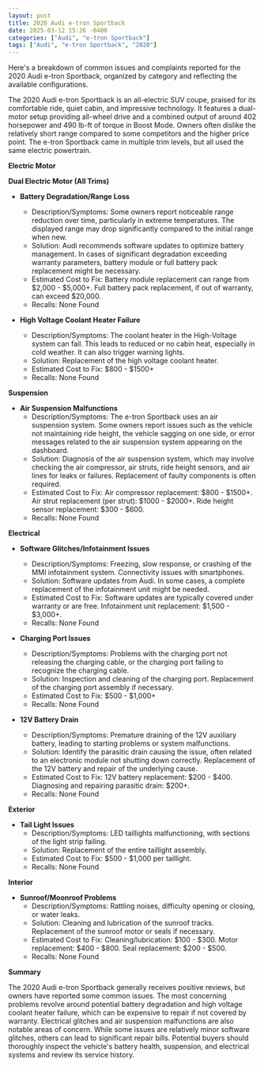 ```yaml
---
layout: post
title: 2020 Audi e-tron Sportback
date: 2025-03-12 15:26 -0400
categories: ["Audi", "e-tron Sportback"]
tags: ["Audi", "e-tron Sportback", "2020"]
---
```

Here's a breakdown of common issues and complaints reported for the 2020 Audi e-tron Sportback, organized by category and reflecting the available configurations.

The 2020 Audi e-tron Sportback is an all-electric SUV coupe, praised for its comfortable ride, quiet cabin, and impressive technology. It features a dual-motor setup providing all-wheel drive and a combined output of around 402 horsepower and 490 lb-ft of torque in Boost Mode. Owners often dislike the relatively short range compared to some competitors and the higher price point. The e-tron Sportback came in multiple trim levels, but all used the same electric powertrain.

**Electric Motor**

**Dual Electric Motor (All Trims)**

*   **Battery Degradation/Range Loss**
    *   Description/Symptoms: Some owners report noticeable range reduction over time, particularly in extreme temperatures. The displayed range may drop significantly compared to the initial range when new.
    *   Solution: Audi recommends software updates to optimize battery management. In cases of significant degradation exceeding warranty parameters, battery module or full battery pack replacement might be necessary.
    *   Estimated Cost to Fix: Battery module replacement can range from $2,000 - $5,000+. Full battery pack replacement, if out of warranty, can exceed $20,000.
    * Recalls: None Found

*   **High Voltage Coolant Heater Failure**
    *   Description/Symptoms: The coolant heater in the High-Voltage system can fail. This leads to reduced or no cabin heat, especially in cold weather. It can also trigger warning lights.
    *   Solution: Replacement of the high voltage coolant heater.
    *   Estimated Cost to Fix: $800 - $1500+
    *   Recalls: None Found

**Suspension**

*   **Air Suspension Malfunctions**
    *   Description/Symptoms: The e-tron Sportback uses an air suspension system. Some owners report issues such as the vehicle not maintaining ride height, the vehicle sagging on one side, or error messages related to the air suspension system appearing on the dashboard.
    *   Solution: Diagnosis of the air suspension system, which may involve checking the air compressor, air struts, ride height sensors, and air lines for leaks or failures. Replacement of faulty components is often required.
    *   Estimated Cost to Fix: Air compressor replacement: $800 - $1500+. Air strut replacement (per strut): $1000 - $2000+. Ride height sensor replacement: $300 - $600.
    *   Recalls: None Found

**Electrical**

*   **Software Glitches/Infotainment Issues**
    *   Description/Symptoms: Freezing, slow response, or crashing of the MMI infotainment system. Connectivity issues with smartphones.
    *   Solution: Software updates from Audi. In some cases, a complete replacement of the infotainment unit might be needed.
    *   Estimated Cost to Fix: Software updates are typically covered under warranty or are free. Infotainment unit replacement: $1,500 - $3,000+.
    *   Recalls: None Found

*   **Charging Port Issues**
    *   Description/Symptoms: Problems with the charging port not releasing the charging cable, or the charging port failing to recognize the charging cable.
    *   Solution: Inspection and cleaning of the charging port. Replacement of the charging port assembly if necessary.
    *   Estimated Cost to Fix: $500 - $1,000+
    *   Recalls: None Found

*   **12V Battery Drain**
    *   Description/Symptoms: Premature draining of the 12V auxiliary battery, leading to starting problems or system malfunctions.
    *   Solution: Identify the parasitic drain causing the issue, often related to an electronic module not shutting down correctly. Replacement of the 12V battery and repair of the underlying cause.
    *   Estimated Cost to Fix: 12V battery replacement: $200 - $400. Diagnosing and repairing parasitic drain: $200+.
    *   Recalls: None Found

**Exterior**

*   **Tail Light Issues**
    *   Description/Symptoms: LED taillights malfunctioning, with sections of the light strip failing.
    *   Solution: Replacement of the entire taillight assembly.
    *   Estimated Cost to Fix: $500 - $1,000 per taillight.
    *   Recalls: None Found

**Interior**

*   **Sunroof/Moonroof Problems**
    *   Description/Symptoms: Rattling noises, difficulty opening or closing, or water leaks.
    *   Solution: Cleaning and lubrication of the sunroof tracks. Replacement of the sunroof motor or seals if necessary.
    *   Estimated Cost to Fix: Cleaning/lubrication: $100 - $300. Motor replacement: $400 - $800. Seal replacement: $200 - $500.
    *   Recalls: None Found

**Summary**

The 2020 Audi e-tron Sportback generally receives positive reviews, but owners have reported some common issues. The most concerning problems revolve around potential battery degradation and high voltage coolant heater failure, which can be expensive to repair if not covered by warranty. Electrical glitches and air suspension malfunctions are also notable areas of concern. While some issues are relatively minor software glitches, others can lead to significant repair bills. Potential buyers should thoroughly inspect the vehicle's battery health, suspension, and electrical systems and review its service history.

